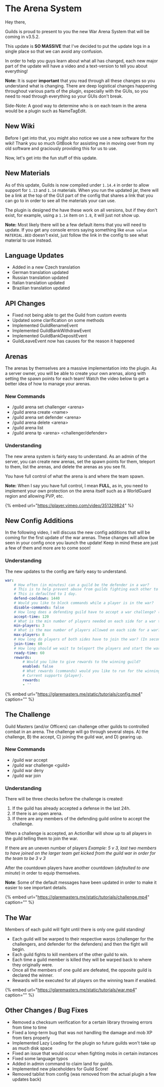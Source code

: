 # The Arena System

Hey there,

Guilds is proud to present to you the new War Arena System that will be coming in v3.5.2.

This update is **SO MASSIVE** that I've decided to put the update logs in a single place so that we can avoid any confusion.

In order to help you guys learn about what all has changed, each new major part of the update will have a video and a text-version to tell you about everything!

**Note:** It is super **important** that you read through all these changes so you understand what is changing. There are deep logistical changes happening throughout various parts of the plugin, especially with the GUIs, so you need to read through everything so your GUIs don't break.

Side-Note: A good way to determine who is on each team in the arena would be a plugin such as NameTagEdit.

## New Wiki

Before I get into that, you might also notice we use a new software for the wiki! Thank you so much GitBook for assisting me in moving over from my old software and graciously providing this for us to use.

Now, let's get into the fun stuff of this update.

## New Materials

As of this update, Guilds is now compiled under `1.14.4` in order to allow support for `1.13` and `1.14` materials. When you run the updated jar, there will be a link at the top of the GUI part of the config that shares a link that you can go to in order to see all the materials your can use.

The plugin is designed the have these work on all versions, but if they don't exist, for example, using a `1.14` item on `1.8`, it will just not show up.

**Note:** Most likely there will be a few default items that you will need to update. If you get any console errors saying something like `enum value MATERIAL.BED` doesn't exist, just follow the link in the config to see what material to use instead.

## Language Updates

* Added in a new Czech translation
* German translation updated
* Russian translation updated
* Italian translation updated
* Brazilian translation updated

## **API Changes**

* Fixed not being able to get the Guild from custom events
* Updated some clarification on some methods
* Implemented GuildRenameEvent
* Implemented GuildBankWithdrawEvent
* Implemented GuildBankDepositEvent
* GuildLeaveEvent now has causes for the reason it happened

## **Arenas**

The arenas by themselves are a massive implementation into the plugin. As a server owner, you will be able to create your own arenas, along with setting the spawn points for each team! Watch the video below to get a better idea of how to manage your arenas.

### New Commands

* /guild arena set challenger &lt;arena&gt;
* /guild arena create &lt;name&gt;
* /guild arena set defender &lt;arena&gt;
* /guild arena delete &lt;arena&gt;
* /guild arena list
* /guild arena tp &lt;arena&gt; &lt;challenger/defender&gt;

### Understanding

The new arena system is fairly easy to understand. As an admin of the server, you can create new arenas, set the spawn points for them, teleport to them, list the arenas, and delete the arenas as you see fit.

You have full control of what the arena is and where the team spawn.

**Note:** When I say you have full control, I mean **FULL**, as in, you need to implement your own protection on the arena itself such as a WorldGuard region and allowing PVP, etc.

{% embed url="https://player.vimeo.com/video/351329824" %}

## New Config Additions

In the following video, I will discuss the new config additions that will be coming for the first update of the war arenas. These changes will allow be seen in your config once you launch the update! Keep in mind these are just a few of them and more are to come soon!

### Understanding

The new updates to the config are fairly easy to understand.

```yaml
war:
    # How often (in minutes) can a guild be the defender in a war?
    # This is to help prevent abuse from guilds fighting each other to farm rewards.
    # This is defaulted to 1 day.
    defend-cooldown: 1440
    # Would you like to block commands while a player is in the war?
    disable-commands: false
    # How long does a defending guild have to accept a war challenge? (In seconds)
    accept-time: 120
    # What is the min number of players needed on each side for a war to start?
    min-players: 3
    # What is the max number of players allowed on each side for a war?
    max-players: 8
    # How long do players of both sides have to join the war? (In seconds)
    join-time: 60
    # How long should we wait to teleport the players and start the war after everyone joined?
    ready-time: 60
    rewards:
        # Would you like to give rewards to the winning guild?
        enabled: false
        # What rewards (commands) would you like to run for the winning Guild?
        # Current supports {player}.
        rewards: 
        - ''
```

{% embed url="https://glaremasters.me/static/tutorials/config.mp4" caption="" %}

## The Challenge

Guild Masters \(and/or Officers\) can challenge other guilds to controlled combat in an arena. The challenge will go through several steps. A\) the challenge, B\) the accept, C\) joining the guild war, and D\) gearing up.

### New Commands

* /guild war accept
* /guild war challenge &lt;guild&gt;
* /guild war deny
* /guild war join

### Understanding

There will be three checks before the challenge is created:

1. If the guild has already accepted a defense in the last 24h.
2. If there is an open arena.
3. If there are any members of the defending guild online to accept the challenge.

When a challenge is accepted, an ActionBar will show up to all players in the guild telling them to join the war.

If there are an uneven number of players _Example: 5 v 3, last two members to have joined on the larger team get kicked from the guild war in order for the team to be 3 v 3_

After the countdown players have another countdown \(_defaulted to one minute_\) in order to equip themselves.

**Note**: Some of the default messages have been updated in order to make it easier to see important details.

{% embed url="https://glaremasters.me/static/tutorials/challenge.mp4" caption="" %}

## The War

Members of each guild will fight until there is only one guild standing!

* Each guild will be warped to their respective warps \(challenger for the challengers, and defender for the defenders\) and then the fight will begin.
* Each guild fights to kill members of the other guild to win.
* Each time a guild member is killed they will be warped back to where they originally were.
* Once all the members of one guild are defeated, the opposite guild is declared the winner.
* Rewards will be executed for all players on the winning team if enabled.

{% embed url="https://glaremasters.me/static/tutorials/war.mp4" caption="" %}

## Other Changes / Bug Fixes

* Removed a checksum verification for a certain library throwing errors from time to time
* Fixed a long-term bug that was not handling the damage and mob XP from tiers properly
* Implemented Lazy Loading for the plugin so future guilds won't take up as much disk space
* Fixed an issue that would occur when fighting mobs in certain instances
* Fixed some language typos
* Added in admin command to claim land for guilds.
* Implemented new placeholders for Guild Score!
* Removed tablist from config \(was removed from the actual plugin a few updates back\)

